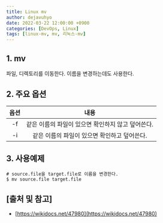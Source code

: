 ```yaml
---
title: Linux mv
author: dejavuhyo
date: 2022-03-22 12:00:00 +0900
categories: [DevOps, Linux]
tags: [linux-mv, mv, 리눅스-mv]
---
```


## 1. mv
파일, 디렉토리를 이동한다. 이름을 변경하는데도 사용한다.

## 2. 주요 옵션

| 옵션 | 내용 |
|:-----:|:-----:|
| -f | 같은 이름의 파일이 있으면 확인하지 않고 덮어쓴다. |
| -i | 같은 이름의 파일이 있으면 확인하고 덮어쓴다. |

## 3. 사용예제

```shell
# source.file을 target.file로 이름을 변경한다.
$ mv source.file target.file
```

## [출처 및 참고]
* [https://wikidocs.net/47980](https://wikidocs.net/47980)
